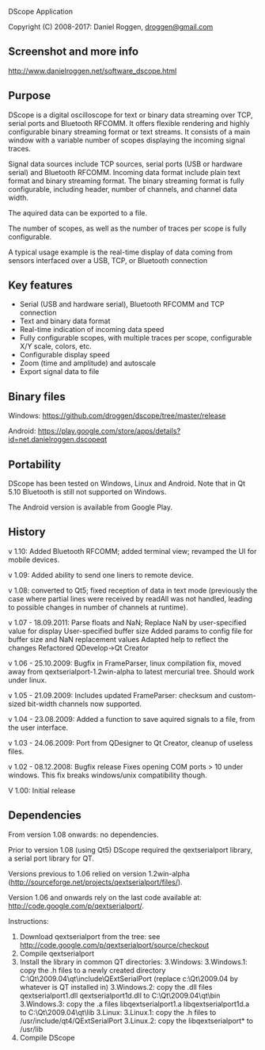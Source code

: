    DScope Application

   Copyright (C) 2008-2017:
         Daniel Roggen, droggen@gmail.com



Screenshot and more info
------------------------

http://www.danielroggen.net/software_dscope.html

Purpose
-------
DScope is a digital oscilloscope for text or binary data streaming over TCP, serial ports and Bluetooth RFCOMM. It offers flexible rendering and highly configurable binary streaming format or text streams. It consists of a main window with a variable number of scopes displaying the incoming signal traces.

Signal data sources include TCP sources, serial ports (USB or hardware serial) and Bluetooth RFCOMM.
Incoming data format include plain text format and binary streaming format. The binary streaming format is fully configurable, including header, number of channels, and channel data width.

The aquired data can be exported to a file.

The number of scopes, as well as the number of traces per scope is fully configurable.

A typical usage example is the real-time display of data coming from sensors interfaced over a USB, TCP, or Bluetooth connection

Key features
------------

* Serial (USB and hardware serial), Bluetooth RFCOMM and TCP connection
* Text and binary data format
* Real-time indication of incoming data speed
* Fully configurable scopes, with multiple traces per scope, configurable X/Y scale, colors, etc.
* Configurable display speed
* Zoom (time and amplitude) and autoscale
* Export signal data to file

Binary files
------------

Windows: https://github.com/droggen/dscope/tree/master/release

Android: https://play.google.com/store/apps/details?id=net.danielroggen.dscopeqt

Portability
-----------
DScope has been tested on Windows, Linux and Android. 
Note that in Qt 5.10 Bluetooth is still not supported on Windows.

The Android version is available from Google Play. 

History
-------

v 1.10: Added Bluetooth RFCOMM; added terminal view; revamped the UI for mobile devices.

v 1.09: Added ability to send one liners to remote device.

v 1.08: converted to Qt5; fixed reception of data in text mode 
        (previously the case where partial lines were received by readAll was not handled, 
        leading to possible changes in number of channels at runtime).

v 1.07 - 18.09.2011: Parse floats and NaN;
                     Replace NaN by user-specified value for display
                     User-specified buffer size
                     Added params to config file for buffer size and NaN replacement values
                     Adapted help to reflect the changes
                     Refactored QDevelop->Qt Creator

v 1.06 - 25.10.2009: Bugfix in FrameParser, linux compilation fix, moved away from qextserialport-1.2win-alpha to latest mercurial tree. Should work under linux.

v 1.05 - 21.09.2009: Includes updated FrameParser: checksum and custom-sized bit-width channels now supported.

v 1.04 - 23.08.2009: Added a function to save aquired signals to a file, from the user interface.


v 1.03 - 24.06.2009: Port from QDesigner to Qt Creator, cleanup of useless files.


v 1.02 - 08.12.2008: Bugfix release
	Fixes opening COM ports > 10 under windows. This fix breaks windows/unix compatibility though.



V 1.00:	Initial release




Dependencies
------------

From version 1.08 onwards: no dependencies.

Prior to version 1.08 (using Qt5) DScope required the qextserialport library, a serial port library for QT. 

Versions previous to 1.06 relied on version 1.2win-alpha (http://sourceforge.net/projects/qextserialport/files/).

Version 1.06 and onwards rely on the last code available at: http://code.google.com/p/qextserialport/.

Instructions:
1. Download qextserialport from the tree: see http://code.google.com/p/qextserialport/source/checkout
2. Compile qextserialport
3. Install the library in common QT directories:
3.Windows: 
3.Windows.1: copy the .h files to a newly created directory C:\Qt\2009.04\qt\include\QExtSerialPort (replace c:\Qt\2009.04 by whatever is QT installed in)
3.Windows.2: copy the .dll files qextserialport1.dll qextserialport1d.dll to C:\Qt\2009.04\qt\bin
3.Windows.3: copy the .a files libqextserialport1.a libqextserialport1d.a to C:\Qt\2009.04\qt\lib
3.Linux: 
3.Linux.1: copy the .h files to /usr/include/qt4/QExtSerialPort
3.Linux.2: copy the libqextserialport* to /usr/lib
4. Compile DScope





